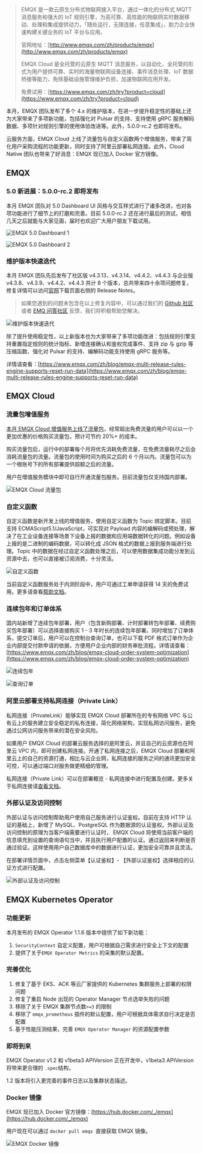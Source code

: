 >EMQX 是一款云原生分布式物联网接入平台，通过一体化的分布式 MQTT 消息服务和强大的 IoT 规则引擎，为高可靠、高性能的物联网实时数据移动、处理和集成提供动力，「随处运行，无限连接，任意集成」，助力企业快速构建关键业务的 IoT 平台与应用。
>
>官网地址：[http://www.emqx.com/zh/products/emqx](http://www.emqx.com/zh/products/emqx) 
>
>EMQX Cloud 是全托管的云原生 MQTT 消息服务，以自动化、全托管的形式为用户提供可靠、实时的海量物联网设备连接、事件消息处理、IoT 数据桥接等能力，免除基础设施管理维护负担，加速物联网应用开发。
>
>免费试用：[https://www.emqx.com/zh/try?product=cloud](https://www.emqx.com/zh/try?product=cloud) 



本月，EMQX 团队发布了多个 4.x 的维护版本，在进一步提升稳定性的基础上还为大家带来了多项新功能，包括强化对 Pulsar 的支持、支持使用 gRPC 服务解码数据、多项针对规则引擎的使用体验改进等。此外，5.0.0-rc.2 也即将发布。

云服务方面，EMQX Cloud 上线了流量包与自定义函数两个增值服务，带来了简化用户采购流程的功能更新，同时支持了阿里云部署私网连接。此外，Cloud Native 团队也带来了好消息：EMQX 现已加入 Docker 官方镜像。

## EMQX

### 5.0 新进展：5.0.0-rc.2 即将发布

本月 EMQX 团队对 5.0 Dashboard UI 风格与交互样式进行了诸多改进，也对各项功能进行了细节上的打磨和完善。目前 5.0.0-rc.2 还在进行最后的测试，相信几天之后就能与大家见面，届时也欢迎广大用户朋友下载试用。


![EMQX 5.0 Dashboard 1](https://static.emqx.net/images/d21c69265ffe6bc5d52bd56cc8bf2a49.png)

![EMQX 5.0 Dashboard 2](https://static.emqx.net/images/a73d10ee1d0cd9c5988c1538bafabc52.png)

### 维护版本快速迭代

本月 EMQX 团队先后发布了社区版 v4.3.13、v4.3.14、v4.4.2、v4.4.3 与企业版 v4.3.8、v4.3.9、v4.4.2、v4.4.3 共计 8 个版本，总共带来四十余项问题修复，修复详情可以访问[官网](https://www.emqx.io/)下载页面右侧的 Release Notes。

> 如果您遇到的问题未包含在以上修复内容中，可以通过我们的 [Github 社区](https://github.com/emqx/emqx/issues) 或者 [EMQ 问答社区](https://askemq.com/) 反馈，我们将积极帮助您解决。

![维护版本快速迭代](https://static.emqx.net/images/8d831b2164c7d01e7129a915dc48b25b.jpeg)

除了提升使用稳定性，以上新版本也为大家带来了多项功能改进：包括规则引擎支持重置指定规则的统计指标、新增连接确认和鉴权完成事件、支持 zip 与 gzip 等压缩函数、强化对 Pulsar 的支持、编解码功能支持使用 gRPC 服务等。

详情请查看：[https://www.emqx.com/zh/blog/emqx-multi-release-rules-engine-supports-reset-run-data](https://www.emqx.com/zh/blog/emqx-multi-release-rules-engine-supports-reset-run-data) 

## EMQX Cloud

### 流量包增值服务

[本月 EMQX Cloud 增值服务上线了流量包](https://www.emqx.com/zh/blog/emqx-cloud-cost-savings)，经常超出免费流量的用户可以以一个更加优惠的价格购买流量包，预计可节约 20%+ 的成本。

购买流量包后，运行中的部署每个月将优先消耗免费流量，在免费流量耗尽之后会消耗流量包的流量。流量包的使用时间为购买之后的 6 个月以内。流量包可以为一个根账号下的所有部署提供超额之后的流量。

用户在增值服务模块中即可自行开通流量包服务。目前流量包仅支持国内部署。

![EMQX Cloud 流量包](https://static.emqx.net/images/7ecfa36b8b23bad99cae45cb830f2731.png)

### 自定义函数

自定义函数是新开发上线的增值服务，使用自定义函数为 Topic 绑定脚本。目前支持 ECMAScript5.1/JavaScript，可实现对 Payload 内容的编解码或预处理，解决了在工业设备连接等场景下设备上报的数据和应用端数据转化的问题。例如设备上报的是二进制的编码数据，可以转化成 JSON 格式的数据上报到服务端进行处理。Topic 中的数据在经过自定义函数处理之后，可以使用数据集成功能分发到云资源中去，也可以直接被订阅消费，十分灵活。

![自定义函数](https://static.emqx.net/images/a364e3fc0cced9500e22e541e15790f0.png)

当前自定义函数服务处于内测阶段中，用户可通过工单申请获得 14 天的免费试用。更多请查看[帮助文档](https://docs.emqx.com/zh/cloud/latest/vas/codec.html)。

### 连续包年和订单体系

国内站新增了连续包年部署，用户（包含新购部署、计时部署转包年部署、续费购买包年部署）可以选择直接购买 1 - 3 年时长的连续包年部署。同时增加了订单体系，提交订单后，用户可以在控制台查询订单，也可以下载 PDF 格式订单作为企业内部提交付款申请的依据，方便用户企业内部的财务审批流程。详情请查看：[https://www.emqx.com/zh/blog/emqx-cloud-order-system-optimization](https://www.emqx.com/zh/blog/emqx-cloud-order-system-optimization) 

![连续包年](https://static.emqx.net/images/a8b1ffff9ed1cd28d9dfdd957ee650ad.png)

![查询订单](https://static.emqx.net/images/8755e0e701970a77309afc6ae9f57266.png)

### 阿里云部署支持私网连接（Private Link）

私网连接（PrivateLink）能够实现 EMQX Cloud 部署所在的专有网络 VPC 与公有云上的服务建立安全稳定的私有连接，简化网络架构，实现私网访问服务，避免通过公网访问服务带来的潜在安全风险。

如果用户 EMQX Cloud 的部署云服务选择的是阿里云，并且自己的云资源也在阿里云 VPC 内，即可创建私网连接。开通了私网连接之后，EMQX Cloud 部署和阿里云上的自己的资源打通，相比与云企业网，私网连接的服务之间的通讯更加安全可控，可以通过端口对服务做更精细的管理。

私网连接（Private Link）可以在部署概览 - 私网连接中进行配置及创建。更多关于私网连接请[查看文档](https://docs.emqx.com/zh/cloud/latest/deployments/privatelink.html#阿里云平台私网连接-privatelink)。

### 外部认证及访问控制

外部认证与访问控制帮助用户使用自己服务进行认证鉴权。目前在支持 HTTP 认证的基础上，新增了 MySQL、PostgreSQL 作为数据源的认证鉴权。外部认证及访问控制的原理为当客户端需要进行认证时， EMQX Cloud 将使用当前客户端的信息填充到设置的查询语句当中，并且执行用户配置的认证。通过返回来判断是否通过验证。这样使用用户自己数据库中的数据进行认证，更加安全可靠并且灵活。

在部署详情页面中，点击左侧菜单【认证鉴权】- 【外部认证鉴权】选择相应的认证方式进行配置。

![外部认证及访问控制](https://static.emqx.net/images/ef5328f4a9148c065041d1c616abb66c.png)

## EMQX Kubernetes Operator

### 功能更新

本月发布的 EMQX Operator 1.1.6 版本中提供了如下新功能：

1. `SecurityContext` 自定义配置，用户可根据自己需求进行安全上下文的配置
2. 提供了关于`EMQX Operator Metrics` 的采集的默认配置。

### 完善优化

1. 修复了基于 EKS、ACK 等云厂家提供的 Kubernetes 集群服务上部署的权限问题
2. 修复了重启 Node 出现的 Operator Manager 节点选举失败的问题
3. 移除了关于 EMQX 集群节点数`>=3` 的限制
4. 移除了 `emqx_prometheus` 插件的默认配置，用户可根据具体需求自行决定是否配置
5. 基于性能压测结果，完善 `EMQX Operator Manager` 的资源配置参数

### 即将到来

EMQX Operator v1.2 和 v1beta3 APIVersion 正在开发中，v1beta3 APIVersion 将带来更合理的 `.spec`结构，

1.2 版本将引入更完善的事件日志以及集群状态描述。

### Docker 镜像

EMQX 现已加入 Docker 官方镜像：[https://hub.docker.com/_/emqx](https://hub.docker.com/_/emqx)

用户现在可以通过 `docker pull emqx `直接获取 EMQX 镜像。

![EMQX Docker 镜像](https://static.emqx.net/images/0b24b183a5581754b39742d9c65cbd0c.png)
